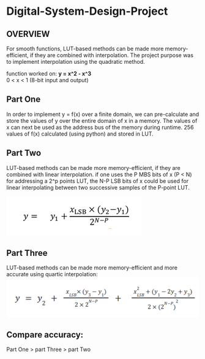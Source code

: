# Digital-System-Design-Project

## OVERVIEW
For smooth functions, LUT-based methods can be made more memory-efficient, if they are combined with interpolation. The project purpose was to implement
interpolation using the quadratic method.

function worked on: **y = x^2 - x^3** </br> 0 < x < 1 (8-bit input and output)

## Part One
In order to implement y = f(x) over a finite domain, we can pre-calculate and store the values of y over the entire domain of x in a memory. The values of x can next be used as the address bus of the memory during runtime. 256 values of f(x) calculated (using python) and stored in LUT.

## Part Two
LUT-based methods can be made more memory-efficient, if they are combined with linear interpolation. if one uses the P MBS bits of x (P < N) for addressing a 2^p points LUT, the N-P LSB bits of x could be used for linear interpolating between two successive samples of the P-point LUT.

![Alt text](/PartTwo/Formula.png)

## Part Three
LUT-based methods can be made more memory-efficient and more accurate using quartic interpolation:
![Alt text](/PartThree/Formula.png)

## Compare accuracy:
Part One > part Three > part Two
